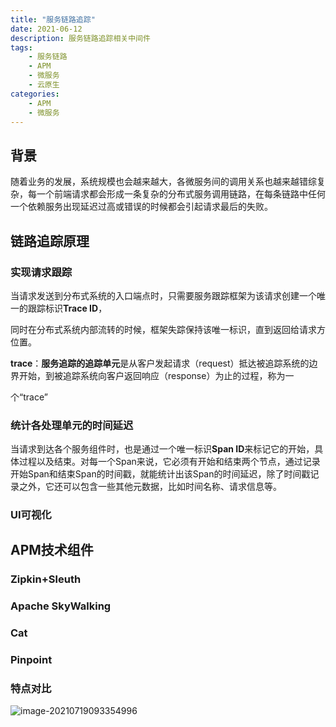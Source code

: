 ```yaml
---
title: "服务链路追踪"
date: 2021-06-12
description: 服务链路追踪相关中间件
tags:
    - 服务链路
    - APM
    - 微服务
    - 云原生
categories:
    - APM
    - 微服务
---
```




## 背景

随着业务的发展，系统规模也会越来越大，各微服务间的调用关系也越来越错综复杂，每一个前端请求都会形成一条复杂的分布式服务调用链路，在每条链路中任何一个依赖服务出现延迟过高或错误的时候都会引起请求最后的失败。

## 链路追踪原理

### 实现请求跟踪

当请求发送到分布式系统的入口端点时，只需要服务跟踪框架为该请求创建一个唯一的跟踪标识**Trace ID**，

同时在分布式系统内部流转的时候，框架失踪保持该唯一标识，直到返回给请求方位置。

**trace**：**服务追踪的追踪单元**是从客户发起请求（request）抵达被追踪系统的边界开始，到被追踪系统向客户返回响应（response）为止的过程，称为一

个“trace”

### 统计各处理单元的时间延迟

当请求到达各个服务组件时，也是通过一个唯一标识**Span ID**来标记它的开始，具体过程以及结束。对每一个Span来说，它必须有开始和结束两个节点，通过记录开始Span和结束Span的时间戳，就能统计出该Span的时间延迟，除了时间戳记录之外，它还可以包含一些其他元数据，比如时间名称、请求信息等。

### UI可视化



## APM技术组件

### Zipkin+Sleuth

### Apache SkyWalking

### Cat

### Pinpoint

### 特点对比



![image-20210719093354996](https://gitee.com/fengzhenbing/picgo/raw/master/image-20210719093354996.png)